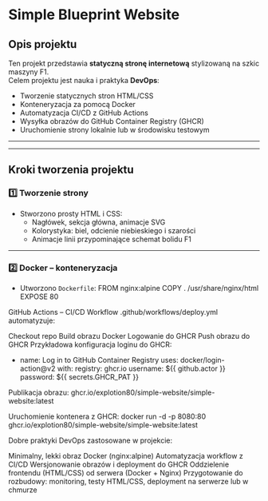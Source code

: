 # Simple Blueprint Website

## Opis projektu
Ten projekt przedstawia **statyczną stronę internetową** stylizowaną na szkic maszyny F1.  
Celem projektu jest nauka i praktyka **DevOps**:

- Tworzenie statycznych stron HTML/CSS
- Konteneryzacja za pomocą Docker
- Automatyzacja CI/CD z GitHub Actions
- Wysyłka obrazów do GitHub Container Registry (GHCR)
- Uruchomienie strony lokalnie lub w środowisku testowym

---

---

## Kroki tworzenia projektu

### 1️⃣ Tworzenie strony
- Stworzono prosty HTML i CSS:
  - Nagłówek, sekcja główna, animacje SVG
  - Kolorystyka: biel, odcienie niebieskiego i szarości
  - Animacje linii przypominające schemat bolidu F1

---

### 2️⃣ Docker – konteneryzacja
- Utworzono `Dockerfile`:
FROM nginx:alpine
COPY . /usr/share/nginx/html
EXPOSE 80


GitHub Actions – CI/CD
Workflow .github/workflows/deploy.yml automatyzuje:

Checkout repo
Build obrazu Docker
Logowanie do GHCR
Push obrazu do GHCR
Przykładowa konfiguracja loginu do GHCR:

- name: Log in to GitHub Container Registry
  uses: docker/login-action@v2
  with:
    registry: ghcr.io
    username: ${{ github.actor }}
    password: ${{ secrets.GHCR_PAT }}


Publikacja obrazu:
ghcr.io/explotion80/simple-website/simple-website:latest

Uruchomienie kontenera z GHCR:
docker run -d -p 8080:80 ghcr.io/explotion80/simple-website/simple-website:latest



Dobre praktyki DevOps zastosowane w projekcie:

Minimalny, lekki obraz Docker (nginx:alpine)
Automatyzacja workflow z CI/CD
Wersjonowanie obrazów i deployment do GHCR
Oddzielenie frontendu (HTML/CSS) od serwera (Docker + Nginx)
Przygotowanie do rozbudowy: monitoring, testy HTML/CSS, deployment na serwerze lub w chmurze
